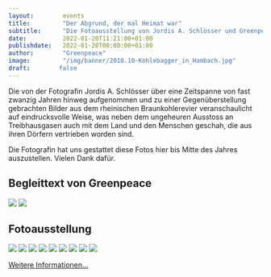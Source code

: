 ```yaml
---
layout:        events
title:         "Der Abgrund, der mal Heimat war"
subtitle:      "Die Fotoausstellung von Jordis A. Schlösser und Greenpeace zum Rheinischen Braunkohlerevier kann hier bis Mitte des Jahres angeschaut werden."
date:          2022-01-20T11:21:00+01:00
publishdate:   2022-01-20T00:00:00+01:00
author:        "Greenpeace"
image:         "/img/banner/2018.10-Kohlebagger_in_Hambach.jpg"
draft:        false
---
```


Die von der Fotografin Jordis A. Schlösser über eine Zeitspanne von fast
zwanzig Jahren hinweg aufgenommen  und zu einer Gegenüberstellung gebrachten
Bilder aus dem rheinischen Braunkohlerevier veranschaulicht auf eindrucksvolle
Weise, was neben dem ungeheuren Ausstoss an Treibhausgasen auch mit dem Land
und den Menschen geschah, die aus ihren Dörfern vertrieben worden sind.

Die Fotografin hat uns gestattet diese Fotos hier bis Mitte des
Jahres auszustellen. Vielen Dank dafür.

Begleittext von Greenpeace
-----------------
![](/img/post/Kohle_Wanderausstellung_2022/ANSICHT_Q00491_Kohle_Banner_Wanderausstellung_Doerfer_2020_v7_16.57.12-0.jpg)
![](/img/post/Kohle_Wanderausstellung_2022/ANSICHT_Q00491_Kohle_Banner_Wanderausstellung_Doerfer_2020_v7_16.57.12-1.jpg)


Fotoausstellung
-----------------

![](/img/post/Kohle_Wanderausstellung_2022/ANSICHT_Q00491_Kohle_Banner_Wanderausstellung_Doerfer_2020_v7_16.57.12-2.jpg)
![](/img/post/Kohle_Wanderausstellung_2022/ANSICHT_Q00491_Kohle_Banner_Wanderausstellung_Doerfer_2020_v7_16.57.12-3.jpg)
![](/img/post/Kohle_Wanderausstellung_2022/ANSICHT_Q00491_Kohle_Banner_Wanderausstellung_Doerfer_2020_v7_16.57.12-4.jpg)
![](/img/post/Kohle_Wanderausstellung_2022/ANSICHT_Q00491_Kohle_Banner_Wanderausstellung_Doerfer_2020_v7_16.57.12-5.jpg)
![](/img/post/Kohle_Wanderausstellung_2022/ANSICHT_Q00491_Kohle_Banner_Wanderausstellung_Doerfer_2020_v7_16.57.12-6.jpg)
![](/img/post/Kohle_Wanderausstellung_2022/ANSICHT_Q00491_Kohle_Banner_Wanderausstellung_Doerfer_2020_v7_16.57.12-7.jpg)
![](/img/post/Kohle_Wanderausstellung_2022/ANSICHT_Q00491_Kohle_Banner_Wanderausstellung_Doerfer_2020_v7_16.57.12-8.jpg)
![](/img/post/Kohle_Wanderausstellung_2022/ANSICHT_Q00491_Kohle_Banner_Wanderausstellung_Doerfer_2020_v7_16.57.12-9.jpg)
![](/img/post/Kohle_Wanderausstellung_2022/ANSICHT_Q00491_Kohle_Banner_Wanderausstellung_Doerfer_2020_v7_16.57.12-10.jpg)



[Weitere Informationen...](https://www.greenpeace.de/klimaschutz/energiewende/kohleausstieg/abgrund-heimat)
